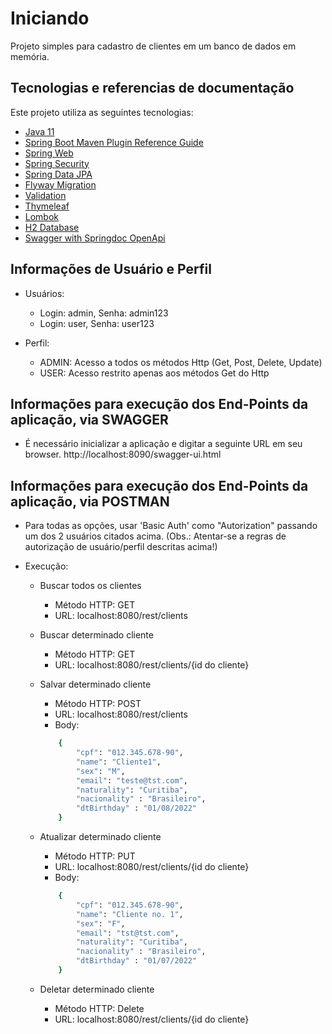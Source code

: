 # Iniciando

Projeto simples para cadastro de clientes em um banco de dados em memória.

## Tecnologias e referencias de documentação
Este projeto utiliza as seguintes tecnologias:

* [Java 11](https://www.oracle.com/br/java/)
* [Spring Boot Maven Plugin Reference Guide](https://docs.spring.io/spring-boot/docs/2.7.2/maven-plugin/reference/html/)
* [Spring Web](https://docs.spring.io/spring-boot/docs/2.7.2/reference/htmlsingle/#web)
* [Spring Security](https://docs.spring.io/spring-boot/docs/2.7.2/reference/htmlsingle/#web.security)
* [Spring Data JPA](https://docs.spring.io/spring-boot/docs/2.7.2/reference/htmlsingle/#data.sql.jpa-and-spring-data)
* [Flyway Migration](https://docs.spring.io/spring-boot/docs/2.7.2/reference/htmlsingle/#howto.data-initialization.migration-tool.flyway)
* [Validation](https://docs.spring.io/spring-boot/docs/2.7.2/reference/htmlsingle/#io.validation)
* [Thymeleaf](https://docs.spring.io/spring-boot/docs/2.7.2/reference/htmlsingle/#web.servlet.spring-mvc.template-engines)
* [Lombok](https://projectlombok.org/)
* [H2 Database](https://www.h2database.com/html/main.html)
* [Swagger with Springdoc OpenApi](https://springdoc.org/)

## Informações de Usuário e Perfil

- Usuários:
    * Login: admin, Senha: admin123
    * Login: user, Senha: user123

- Perfil:
    * ADMIN: Acesso a todos os métodos Http (Get, Post, Delete, Update)
    * USER: Acesso restrito apenas aos métodos Get do Http

## Informações para execução dos End-Points da aplicação, via SWAGGER

- É necessário inicializar a aplicação e digitar a seguinte URL em seu browser.
    http://localhost:8090/swagger-ui.html

## Informações para execução dos End-Points da aplicação, via POSTMAN

- Para todas as opções, usar 'Basic Auth' como "Autorization" passando um dos 2 usuários citados acima.
  (Obs.: Atentar-se a regras de autorização de usuário/perfil descritas acima!)

- Execução:

    * Buscar todos os clientes
        - Método HTTP: GET
        - URL: localhost:8080/rest/clients

    * Buscar determinado cliente
        - Método HTTP: GET
        - URL: localhost:8080/rest/clients/{id do cliente}

    * Salvar determinado cliente
        - Método HTTP: POST
        - URL: localhost:8080/rest/clients
        - Body: 
        ```bash
            {
                "cpf": "012.345.678-90",
                "name": "Cliente1",
                "sex": "M",
                "email": "teste@tst.com",
                "naturality": "Curitiba",
                "nacionality" : "Brasileiro",
                "dtBirthday" : "01/08/2022"
            }
        ```

    * Atualizar determinado cliente
        - Método HTTP: PUT
        - URL: localhost:8080/rest/clients/{id do cliente}
        - Body: 
        ```bash
            {
                "cpf": "012.345.678-90",
                "name": "Cliente no. 1",
                "sex": "F",
                "email": "tst@tst.com",
                "naturality": "Curitiba",
                "nacionality" : "Brasileiro",
                "dtBirthday" : "01/07/2022"
            }
        ```

    * Deletar determinado cliente
        - Método HTTP: Delete
        - URL: localhost:8080/rest/clients/{id do cliente}

